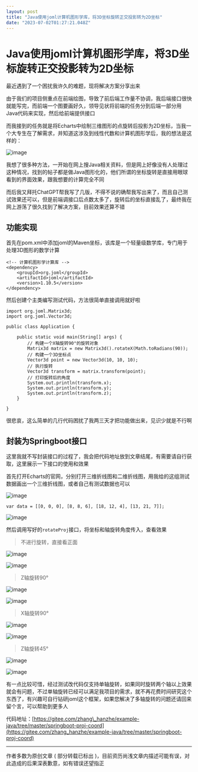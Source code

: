 ```yaml
---
layout: post
title: "Java使用joml计算机图形学库，将3D坐标旋转正交投影转为2D坐标"
date: "2023-07-02T01:27:21.048Z"
---
```

Java使用joml计算机图形学库，将3D坐标旋转正交投影转为2D坐标
===================================

最近遇到了一个困扰我许久的难题，现将解决方案分享出来

由于我们的项目侧重点在前端绘图，导致了前后端工作量不协调，我后端接口很快就能写完，而前端一个图要画好久，领导见状将前端的任务分到后端一部分用Java代码来实现，然后给前端提供接口

而我接到的任务就是将Echarts中绘制三维图形的点旋转后投影为2D坐标，当我一个大专生在了解需求，并知道这涉及到线性代数和计算机图形学后，我的想法是这样的：

![image](https://img2023.cnblogs.com/blog/1772049/202306/1772049-20230624214844980-1635957565.png)

我想了很多种方法，一开始在网上搜Java相关资料，但是网上好像没有人处理过这种情况，找到的帖子都是做Java图形化的，他们所谓的坐标旋转是直接用眼球看到的界面效果，跟我想要的计算完全不同

而后我又拜托ChatGPT帮我写了几版，不得不说的确帮我写出来了，而且自己测试效果还可以，但是前端调接口后点数太多了，旋转后的坐标直接乱了，最终我在网上游荡了很久找到了解决方案，目前效果还算不错

功能实现
----

首先在pom.xml中添加joml的Maven坐标，该库是一个轻量级数学库，专门用于处理3D图形的数学计算

    <!-- 计算机图形学计算库 -->
    <dependency>
        <groupId>org.joml</groupId>
        <artifactId>joml</artifactId>
        <version>1.10.5</version>
    </dependency>
    

然后创建个主类编写测试代码，方法很简单直接调用就好啦

    import org.joml.Matrix3d;
    import org.joml.Vector3d;
    
    public class Application {
    
        public static void main(String[] args) {
            // 构建一个X轴旋转90°的旋转对象
            Matrix3d matrix = new Matrix3d().rotateX(Math.toRadians(90));
            // 构建一个3D坐标点
            Vector3d point = new Vector3d(10, 10, 10);
            // 执行旋转
            Vector3d transform = matrix.transform(point);
            // 打印旋转后的角度
            System.out.println(transform.x);
            System.out.println(transform.y);
            System.out.println(transform.z);
        }
    
    }
    

很悲哀，这么简单的几行代码困扰了我两三天才把功能做出来，见识少就是不行啊

封装为Springboot接口
---------------

这里我就不写封装接口的过程了，我会把代码地址放到文章结尾，有需要请自行获取，这里展示一下接口的使用和效果

首先打开Echarts的官网，分别打开三维折线图和二维折线图，用我给的这组测试数据画出一个三维折线图，或者自己有测试数据也可以

![image](https://img2023.cnblogs.com/blog/1772049/202307/1772049-20230701170804492-1474849617.png)

    var data = [[0, 0, 0], [8, 8, 6], [18, 12, 4], [13, 21, 7]];
    

![image](https://img2023.cnblogs.com/blog/1772049/202307/1772049-20230701172314523-857452447.png)

然后调用写好的`rotateProj`接口，将坐标和轴旋转角度传入，查看效果

> 不进行旋转，直接看正面

![image](https://img2023.cnblogs.com/blog/1772049/202307/1772049-20230701172634859-1393513752.png)

![image](https://img2023.cnblogs.com/blog/1772049/202307/1772049-20230701172803470-1068143768.gif)

> Z轴旋转90°

![image](https://img2023.cnblogs.com/blog/1772049/202307/1772049-20230701173010582-1279374336.png)

![image](https://img2023.cnblogs.com/blog/1772049/202307/1772049-20230701173120334-818048022.gif)

> X轴旋转90°

![image](https://img2023.cnblogs.com/blog/1772049/202307/1772049-20230701173246713-1233789838.png)

![image](https://img2023.cnblogs.com/blog/1772049/202307/1772049-20230701173354929-1601670615.gif)

> Z轴旋转45°

![image](https://img2023.cnblogs.com/blog/1772049/202307/1772049-20230701173729460-189214211.png)

![image](https://img2023.cnblogs.com/blog/1772049/202307/1772049-20230701173814517-722532724.gif)

有一点比较可惜，经过测试改代码仅支持单轴旋转，如果同时旋转两个轴以上效果就会有问题，不过单轴旋转已经可以满足我项目的需求，就不再花费时间研究这个东西了，有兴趣可自行钻研joml这个框架，如果您解决了多轴旋转的问题还请回来留个言，可以帮助到更多人

代码地址：[https://gitee.com/zhang\_hanzhe/example-java/tree/master/springboot-proj-coord](https://gitee.com/zhang_hanzhe/example-java/tree/master/springboot-proj-coord)

* * *

作者多数为原创文章 ( 部分转载已标出 )，目前资历尚浅文章内描述可能有误，对此造成的后果深表歉意，如有错误还望指正